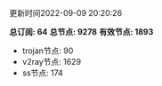 更新时间2022-09-09 20:20:26

**总订阅: 64**
**总节点: 9278**
**有效节点: 1893**
- trojan节点: 90
- v2ray节点: 1629
- ss节点: 174

